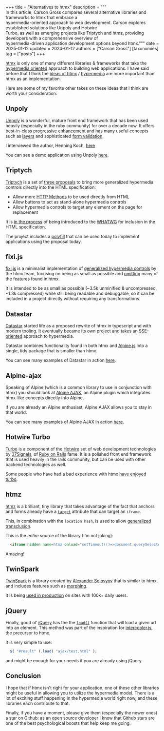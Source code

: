 +++
title = "Alternatives to htmx"
description = """\
  In this article, Carson Gross compares several alternative libraries and frameworks to htmx that embrace a \
  hypermedia-oriented approach to web development. Carson explores established solutions like Unpoly and Hotwire \
  Turbo, as well as emerging projects like Triptych and htmz, providing developers with a comprehensive overview of \
  hypermedia-driven application development options beyond htmx."""
date = 2025-01-12
updated = 2024-01-12
authors = ["Carson Gross"]
[taxonomies]
tag = ["posts"]
+++

[htmx](/) is only one of many different libraries & frameworks that take the
[hypermedia oriented](@/essays/hypermedia-driven-applications.md) approach to building web applications.  I have
said before that I think the [ideas of htmx](/essays) / [hypermedia](https://hypermedia.systems) are more important than
htmx as an implementation.

Here are some of my favorite other takes on these ideas that I think are worth your consideration:

## Unpoly

[Unpoly](https://unpoly.com/) is a wonderful, mature front end framework that has been used heavily (especially in the
ruby community) for over a decade now.  It offers best-in-class [progressive enhancement](https://developer.mozilla.org/en-US/docs/Glossary/Progressive_Enhancement)
and has many useful concepts such as [layers](https://unpoly.com/up.layer) and sophisticated 
[form validation](https://unpoly.com/validation).

I interviewed the author, Henning Koch, [here](@/essays/interviews/henning_koch.md)

You can see a demo application using Unpoly [here](https://demo.unpoly.com/).

## Triptych

[Triptych](https://github.com/alexpetros/triptych) is a set of [three proposals](https://alexanderpetros.com/triptych/) 
to bring more generalized hypermedia controls directly into the HTML specification:

* Allow more [HTTP Methods](https://developer.mozilla.org/en-US/docs/Web/HTTP/Methods) to be used directly from HTML
* Allow buttons to act as stand-alone hypermedia controls
* Allow hypermedia controls to target any element on the page for replacement

It is [in the process](https://github.com/whatwg/html/issues/3577#issuecomment-2294931398) of being introduced to the 
[WHATWG](https://whatwg.org/) for inclusion in the HTML specification.

The project includes a [polyfill](https://github.com/alexpetros/triptych/blob/main/triptych.js) that can be used today
to implement applications using the proposal today.

## fixi.js

[fixi.js](https://github.com/bigskysoftware/fixi) is a minimalist implementation of
[generalized hypermedia controls](https://dl.acm.org/doi/fullHtml/10.1145/3648188.3675127) by the htmx team, focusing
on being as small as possible and [omitting](https://github.com/bigskysoftware/fixi#minimalism) many of the features 
found in htmx.

It is intended to be as small as possible (~3.5k unminified & uncompressed, ~1.3k compressed) while still being readable
and debuggable, so it can be included in a project directly without requiring any transformations.

## Datastar

[Datastar](https://data-star.dev/) started life as a proposed rewrite of htmx in typescript and with modern
tooling.  It eventually became its own project and takes an [SSE-oriented](https://data-star.dev/guide/getting_started#backend-setup)
approach to hypermedia.  

Datastar combines functionality found in both htmx and [Alpine.js](https://alpinejs.dev/) into 
a single, tidy package that is smaller than htmx.  

You can see many examples of Datastar in action [here](https://data-star.dev/examples).

## Alpine-ajax

Speaking of Alpine (which is a common library to use in conjunction with htmx) you should look at 
[Alpine AJAX](https://alpine-ajax.js.org/), an Alpine plugin which integrates htmx-like concepts directly into Alpine.

If you are already an Alpine enthusiast, Alpine AJAX allows you to stay in that world.

You can see many examples of Alpine AJAX in action [here](https://alpine-ajax.js.org/examples/).

## Hotwire Turbo

[Turbo](https://turbo.hotwired.dev/) is a component of the [Hotwire](https://hotwired.dev/) set of web development
technologies by [37Signals](https://37signals.com/), of [Ruby on Rails](https://rubyonrails.org/) fame.  It is a polished
front end framework that is used heavily in the rails community, but can be used with other backend technologies as well.

Some people who have had a bad experience with htmx [have enjoyed turbo](https://news.ycombinator.com/item?id=42615663).

## htmz

[htmz](https://leanrada.com/htmz/) is a brilliant, tiny library that takes advantage of the fact that anchors and forms
already have a [`target`](https://developer.mozilla.org/en-US/docs/Web/HTML/Element/a#target) attribute that can target 
an `iframe`.

This, in combination with the `location hash`, is used to allow [generalized transclusion](https://dl.acm.org/doi/fullHtml/10.1145/3648188.3675127#sec-7).

This is the *entire* source of the library (I'm not joking):

```html
  <iframe hidden name=htmz onload="setTimeout(()=>document.querySelector(contentWindow.location.hash||null)?.replaceWith(...contentDocument.body.childNodes))"></iframe>
```

Amazing!

## TwinSpark

[TwinSpark](https://twinspark.js.org/) is a library created by [Alexander Solovyov](https://solovyov.net/) that is 
similar to htmx, and includes features such as [morphing](https://twinspark.js.org/api/ts-swap/#morph).

It is being [used in production](https://twinspark.js.org#who-is-using-this) on sites with 100k+ daily users.

## jQuery

Finally, good ol' [jQuery](https://jquery.com/) has the the [`load()`](https://api.jquery.com/load/#load-url-data-complete)
function that will load a given url into an element.  This method was part of the inspiration for 
[intercooler.js](https://intercoolerjs.org), the precursor to htmx.

It is very simple to use:

```javascript
  $( "#result" ).load( "ajax/test.html" );
```
and might be enough for your needs if you are already using jQuery.

## Conclusion

I hope that if htmx isn't right for your application, one of these other libraries might be useful in allowing you to
utilize the hypermedia model.  There is a lot of exciting stuff happening in the hypermedia world right now, and these
libraries each contribute to that.

Finally, if you have a moment, please give them (especially the newer ones) a star on Github: as an open source 
developer I know that Github stars are one of the best psychological boosts that help keep me going.

